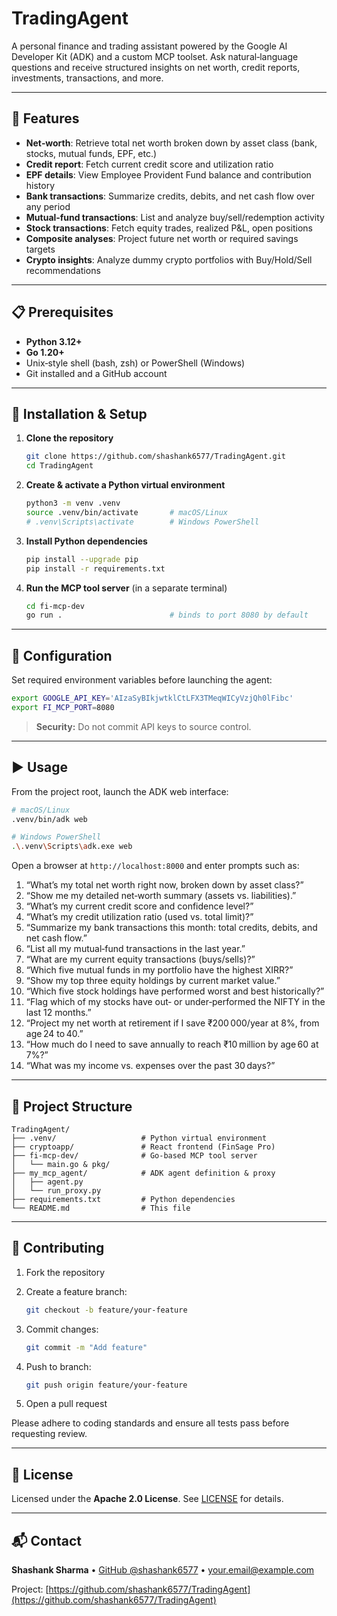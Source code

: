 # TradingAgent

A personal finance and trading assistant powered by the Google AI Developer Kit (ADK) and a custom MCP toolset. Ask natural‑language questions and receive structured insights on net worth, credit reports, investments, transactions, and more.

---

## 🚀 Features

* **Net‑worth**: Retrieve total net worth broken down by asset class (bank, stocks, mutual funds, EPF, etc.)
* **Credit report**: Fetch current credit score and utilization ratio
* **EPF details**: View Employee Provident Fund balance and contribution history
* **Bank transactions**: Summarize credits, debits, and net cash flow over any period
* **Mutual‑fund transactions**: List and analyze buy/sell/redemption activity
* **Stock transactions**: Fetch equity trades, realized P\&L, open positions
* **Composite analyses**: Project future net worth or required savings targets
* **Crypto insights**: Analyze dummy crypto portfolios with Buy/Hold/Sell recommendations

---

## 📋 Prerequisites

* **Python 3.12+**
* **Go 1.20+**
* Unix‑style shell (bash, zsh) or PowerShell (Windows)
* Git installed and a GitHub account

---

## 🔧 Installation & Setup

1. **Clone the repository**

   ```bash
   git clone https://github.com/shashank6577/TradingAgent.git
   cd TradingAgent
   ```

2. **Create & activate a Python virtual environment**

   ```bash
   python3 -m venv .venv
   source .venv/bin/activate       # macOS/Linux
   # .venv\Scripts\activate        # Windows PowerShell
   ```

3. **Install Python dependencies**

   ```bash
   pip install --upgrade pip
   pip install -r requirements.txt
   ```

4. **Run the MCP tool server** (in a separate terminal)

   ```bash
   cd fi-mcp-dev
   go run .                        # binds to port 8080 by default
   ```

---

## 🔑 Configuration

Set required environment variables before launching the agent:

```bash
export GOOGLE_API_KEY='AIzaSyBIkjwtklCtLFX3TMeqWICyVzjQh0lFibc'
export FI_MCP_PORT=8080
```

> **Security:** Do not commit API keys to source control.

---

## ▶️ Usage

From the project root, launch the ADK web interface:

```bash
# macOS/Linux
.venv/bin/adk web

# Windows PowerShell
.\.venv\Scripts\adk.exe web
```

Open a browser at `http://localhost:8000` and enter prompts such as:

1. “What’s my total net worth right now, broken down by asset class?”
2. “Show me my detailed net‑worth summary (assets vs. liabilities).”
3. “What’s my current credit score and confidence level?”
4. “What’s my credit utilization ratio (used vs. total limit)?”
5. “Summarize my bank transactions this month: total credits, debits, and net cash flow.”
6. “List all my mutual‑fund transactions in the last year.”
7. “What are my current equity transactions (buys/sells)?”
8. “Which five mutual funds in my portfolio have the highest XIRR?”
9. “Show my top three equity holdings by current market value.”
10. “Which five stock holdings have performed worst and best historically?”
11. “Flag which of my stocks have out‑ or under‑performed the NIFTY in the last 12 months.”
12. “Project my net worth at retirement if I save ₹200 000/year at 8%, from age 24 to 40.”
13. “How much do I need to save annually to reach ₹10 million by age 60 at 7%?”
14. “What was my income vs. expenses over the past 30 days?”

---

## 📂 Project Structure

```
TradingAgent/
├── .venv/                   # Python virtual environment
├── cryptoapp/               # React frontend (FinSage Pro)
├── fi-mcp-dev/              # Go‑based MCP tool server
│   └── main.go & pkg/
├── my_mcp_agent/            # ADK agent definition & proxy
│   ├── agent.py
│   └── run_proxy.py
├── requirements.txt         # Python dependencies
└── README.md                # This file
```

---

## 🤝 Contributing

1. Fork the repository
2. Create a feature branch:

   ```bash
   git checkout -b feature/your-feature
   ```
3. Commit changes:

   ```bash
   git commit -m "Add feature"
   ```
4. Push to branch:

   ```bash
   git push origin feature/your-feature
   ```
5. Open a pull request

Please adhere to coding standards and ensure all tests pass before requesting review.

---

## 📄 License

Licensed under the **Apache 2.0 License**. See [LICENSE](LICENSE) for details.

---

## 📬 Contact

**Shashank Sharma** • [GitHub @shashank6577](https://github.com/shashank6577) • [your.email@example.com](mailto:your.email@example.com)

Project: [https://github.com/shashank6577/TradingAgent](https://github.com/shashank6577/TradingAgent)
